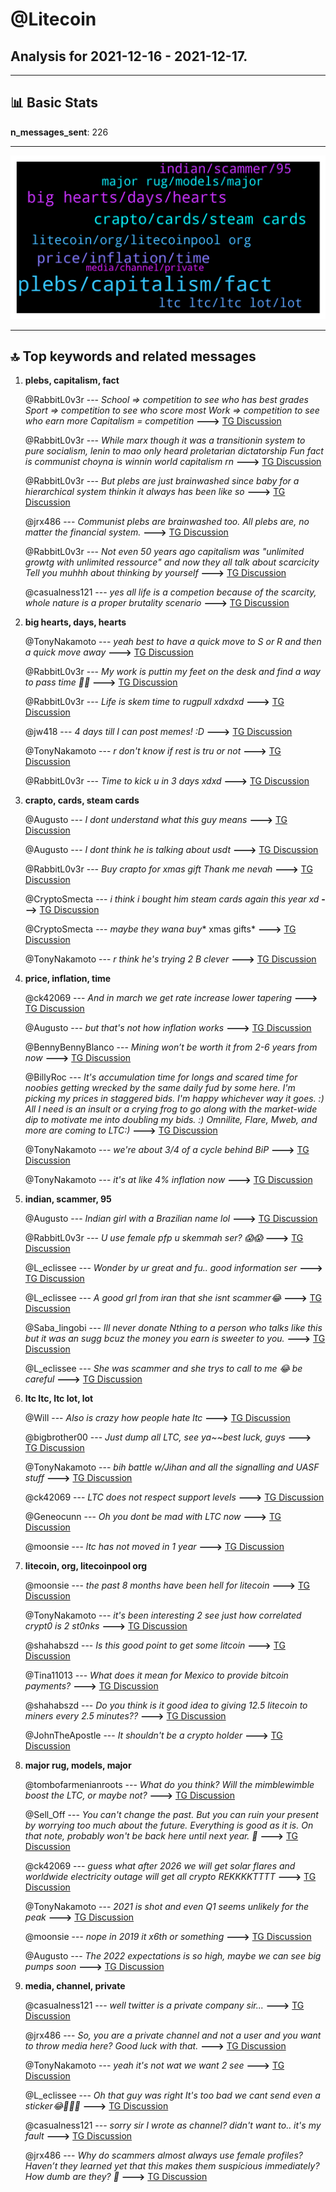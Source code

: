 # **@Litecoin**
 ## Analysis for **2021-12-16** - **2021-12-17**.

---

## 📊 **Basic Stats**

**n_messages_sent**: 226

---
![wordcloud](Litecoin_1Days_wordcloud.png)

---


## 🔝 **Top keywords and related messages**

1. **plebs, capitalism, fact**

    @RabbitL0v3r --- *School => competition to see who has best grades Sport => competition to see who score most Work => competition to see who earn more Capitalism = competition* **--->** [TG Discussion](https://t.me/Litecoin/2030987)

    @RabbitL0v3r --- *While marx though it was a transitionin system to pure socialism, lenin to mao only heard proletarian dictatorship  Fun fact is communist choyna is winnin world capitalism rn* **--->** [TG Discussion](https://t.me/Litecoin/2030952)

    @RabbitL0v3r --- *But plebs are just brainwashed since baby for a hierarchical system thinkin it always has been like so* **--->** [TG Discussion](https://t.me/Litecoin/2030935)

    @jrx486 --- *Communist plebs are brainwashed too. All plebs are, no matter the financial system.* **--->** [TG Discussion](https://t.me/Litecoin/2030947)

    @RabbitL0v3r --- *Not even 50 years ago capitalism was "unlimited growtg with unlimited ressource" and now they all talk about scarcicity Tell you muhhh about thinking by yourself* **--->** [TG Discussion](https://t.me/Litecoin/2030999)

    @casualness121 --- *yes all life is a competion because of the scarcity, whole nature is a proper brutality scenario* **--->** [TG Discussion](https://t.me/Litecoin/2030995)

2. **big hearts, days, hearts**

    @TonyNakamoto --- *yeah best to have a quick move to S or R and then a quick move away* **--->** [TG Discussion](https://t.me/Litecoin/2030783)

    @RabbitL0v3r --- *My work is puttin my feet on the desk and find a way to pass time 🤷‍♀️* **--->** [TG Discussion](https://t.me/Litecoin/2031007)

    @RabbitL0v3r --- *Life is skem time to rugpull xdxdxd* **--->** [TG Discussion](https://t.me/Litecoin/2031012)

    @jw418 --- *4 days till I can post memes! :D* **--->** [TG Discussion](https://t.me/Litecoin/2030683)

    @TonyNakamoto --- *r don't know if rest is tru or not* **--->** [TG Discussion](https://t.me/Litecoin/2031533)

    @RabbitL0v3r --- *Time to kick u in 3 days xdxd* **--->** [TG Discussion](https://t.me/Litecoin/2030703)

3. **crapto, cards, steam cards**

    @Augusto --- *I dont understand what this guy means* **--->** [TG Discussion](https://t.me/Litecoin/2031197)

    @Augusto --- *I dont think he is talking about usdt* **--->** [TG Discussion](https://t.me/Litecoin/2031201)

    @RabbitL0v3r --- *Buy crapto for xmas gift Thank me nevah* **--->** [TG Discussion](https://t.me/Litecoin/2031439)

    @CryptoSmecta --- *i think i bought him steam cards again this year xd* **--->** [TG Discussion](https://t.me/Litecoin/2031470)

    @CryptoSmecta --- *maybe they wana buy** xmas gifts* **--->** [TG Discussion](https://t.me/Litecoin/2031438)

    @TonyNakamoto --- *r think he's trying 2 B clever* **--->** [TG Discussion](https://t.me/Litecoin/2031214)

4. **price, inflation, time**

    @ck42069 --- *And in march we get rate increase lower tapering* **--->** [TG Discussion](https://t.me/Litecoin/2031253)

    @Augusto --- *but that's not how inflation works* **--->** [TG Discussion](https://t.me/Litecoin/2031205)

    @BennyBennyBlanco --- *Mining won’t be worth it from 2-6 years from now* **--->** [TG Discussion](https://t.me/Litecoin/2031318)

    @BillyRoc --- *It's accumulation time for longs and scared time for noobies getting wrecked by the same daily fud by some here.   I'm picking my prices in staggered bids. I'm happy whichever way it goes. :)  All I need is an insult or a crying frog to go along with the market-wide dip to motivate me into doubling my bids. :)   Omnilite, Flare, Mweb, and more are coming to LTC:)* **--->** [TG Discussion](https://t.me/Litecoin/2031342)

    @TonyNakamoto --- *we're about 3/4 of a cycle behind BiP* **--->** [TG Discussion](https://t.me/Litecoin/2031317)

    @TonyNakamoto --- *it's at like 4% inflation now* **--->** [TG Discussion](https://t.me/Litecoin/2031315)

5. **indian, scammer, 95**

    @Augusto --- *Indian girl with a Brazilian name lol* **--->** [TG Discussion](https://t.me/Litecoin/2030737)

    @RabbitL0v3r --- *U use female pfp u skemmah ser? 😱😱* **--->** [TG Discussion](https://t.me/Litecoin/2030931)

    @L_eclissee --- *Wonder by ur great and fu.. good information ser* **--->** [TG Discussion](https://t.me/Litecoin/2030953)

    @L_eclissee --- *A good grl from iran that she isnt scammer😂* **--->** [TG Discussion](https://t.me/Litecoin/2030943)

    @Saba_lingobi --- *Ill never donate Nthing to a person who talks like this but it was an sugg bcuz the money you earn is sweeter to you.* **--->** [TG Discussion](https://t.me/Litecoin/2031034)

    @L_eclissee --- *She was scammer and she trys to call to me 😂 be careful* **--->** [TG Discussion](https://t.me/Litecoin/2030888)

6. **ltc ltc, ltc lot, lot**

    @Will --- *Also is crazy how people hate ltc* **--->** [TG Discussion](https://t.me/Litecoin/2031510)

    @bigbrother00 --- *Just dump all LTC, see ya~~best luck, guys* **--->** [TG Discussion](https://t.me/Litecoin/2031147)

    @TonyNakamoto --- *bih battle w/Jihan and all the signalling and UASF stuff* **--->** [TG Discussion](https://t.me/Litecoin/2030819)

    @ck42069 --- *LTC does not respect support levels* **--->** [TG Discussion](https://t.me/Litecoin/2030765)

    @Geneocunn --- *Oh you dont be mad with LTC now* **--->** [TG Discussion](https://t.me/Litecoin/2030754)

    @moonsie --- *ltc has not moved in 1 year* **--->** [TG Discussion](https://t.me/Litecoin/2030748)

7. **litecoin, org, litecoinpool org**

    @moonsie --- *the past 8 months have been hell for litecoin* **--->** [TG Discussion](https://t.me/Litecoin/2030749)

    @TonyNakamoto --- *it's been interesting 2 see just how correlated crypt0 is 2 st0nks* **--->** [TG Discussion](https://t.me/Litecoin/2031465)

    @shahabszd --- *Is this good point to get some litcoin* **--->** [TG Discussion](https://t.me/Litecoin/2031444)

    @Tina11013 --- *What does it mean for Mexico to provide bitcoin payments?* **--->** [TG Discussion](https://t.me/Litecoin/2031404)

    @shahabszd --- *Do you think is it good idea to giving 12.5 litecoin to miners every 2.5 minutes??* **--->** [TG Discussion](https://t.me/Litecoin/2031313)

    @JohnTheApostle --- *It shouldn't be a crypto holder* **--->** [TG Discussion](https://t.me/Litecoin/2030708)

8. **major rug, models, major**

    @tombofarmenianroots --- *What do you think?  Will the mimblewimble boost the LTC, or maybe not?* **--->** [TG Discussion](https://t.me/Litecoin/2030828)

    @Sell_Off --- *You can't change the past. But you can ruin your present by worrying too much about the future. Everything is good as it is. On that note, probably won't be back here until next year. 💫* **--->** [TG Discussion](https://t.me/Litecoin/2031414)

    @ck42069 --- *guess what after 2026 we will get solar flares and worldwide electricity outage will get all crypto REKKKKTTTT* **--->** [TG Discussion](https://t.me/Litecoin/2030800)

    @TonyNakamoto --- *2021 is shot and even Q1 seems unlikely for the peak* **--->** [TG Discussion](https://t.me/Litecoin/2030795)

    @moonsie --- *nope in 2019 it x6th or something* **--->** [TG Discussion](https://t.me/Litecoin/2030743)

    @Augusto --- *The 2022 expectations is so high, maybe we can see big pumps soon* **--->** [TG Discussion](https://t.me/Litecoin/2030739)

9. **media, channel, private**

    @casualness121 --- *well twitter is a private company sir...* **--->** [TG Discussion](https://t.me/Litecoin/2030960)

    @jrx486 --- *So, you are a private channel and not a user and you want to throw media here? Good luck with that.* **--->** [TG Discussion](https://t.me/Litecoin/2030923)

    @TonyNakamoto --- *yeah it's not wat we want 2 see* **--->** [TG Discussion](https://t.me/Litecoin/2030780)

    @L_eclissee --- *Oh that guy was right It's too bad we cant send even a sticker😂🤦🏻‍♀* **--->** [TG Discussion](https://t.me/Litecoin/2031079)

    @casualness121 --- *sorry sir I wrote as channel? didn't want to.. it's my fault* **--->** [TG Discussion](https://t.me/Litecoin/2030927)

    @jrx486 --- *Why do scammers almost always use female profiles? Haven’t they learned yet that this makes them suspicious immediately? How dumb are they? 🤣* **--->** [TG Discussion](https://t.me/Litecoin/2030892)

